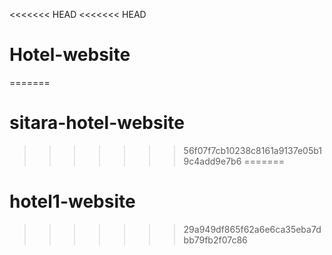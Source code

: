 <<<<<<< HEAD
<<<<<<< HEAD
# Hotel-website
=======
# sitara-hotel-website
>>>>>>> 56f07f7cb10238c8161a9137e05b19c4add9e7b6
=======
# hotel1-website
>>>>>>> 29a949df865f62a6e6ca35eba7dbb79fb2f07c86

